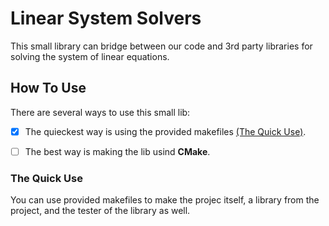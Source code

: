 # Linear System Solvers
This small library can bridge between our code and 3rd party libraries for solving the system of linear equations.


## How To Use
There are several ways to use this small lib:

- [x] The quieckest way is using the provided makefiles [(The Quick Use)](#quick_build).
- [ ] The best way is making the lib usind **CMake**.



### The Quick Use <a name="quick_build"></a>
You can use provided makefiles to make the projec itself, a library from the project, and the tester of the library as well.
